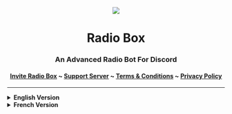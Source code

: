 <center>
  <img src="https://capsule-render.vercel.app/api?type=slice&color=6495ED&height=130&section=header&text=Radio%20Box&fontSize=30&fontAlign=80"/>
</center>

 <h1 align = "center">Radio Box</h1>
 <h3 align = "center">An Advanced Radio Bot For Discord</h3>
 <h4 align = "center"><a href = "https://invite.radio-box.dev">Invite Radio Box</a> ~ <a href = "https://support.radio-box.dev">Support Server</a> ~ <a href = "https://invite.radio-box.dev">Terms & Conditions</a> ~ <a href = "https://radio-box.dev/privacy-policy">Privacy Policy</a></h4>
  <hr>


<details>
 <summary><b> English Version </b></summary>
 <br/>
<p>
  <h4>What is Radio Box ?</h4>
Radio Box is a bot developed by UltraLion#0404, its only purpose is to entertain you with different radio stations available, every Sunday an update is made if you suggest a radio in the support server.

  <h4>Why Radio Box ?</h4>
    Radio Box is free and easy to use and offers a multitude of radio stations. It is also the only certified radio bot available on Discord. It also offers slash commands
</p>

<h4>Version : 1.0.8 </h4>

</details>

<details>
 <summary><b> French Version</b></summary>
 <br/>
<p>
  <h4>Qu'est-ce que Radio Box ?</h4>
Radio Box est un bot développé par UltraLion#0404, son seul but est de vous divertir avec les différentes stations de radio disponibles, chaque dimanche une mise à jour est faite si vous suggérez une radio dans le serveur de support.

  <h4>Pourquoi choisir Radio Box ?</h4>
  Radio Box est gratuit et facile à utiliser et propose une multitude de radio. C'est également le seul bot radio certifié disponible sur Discord. Il offre également les commandes slash
</p>

<h4>Version : 1.0.8 </h4>

</details>
